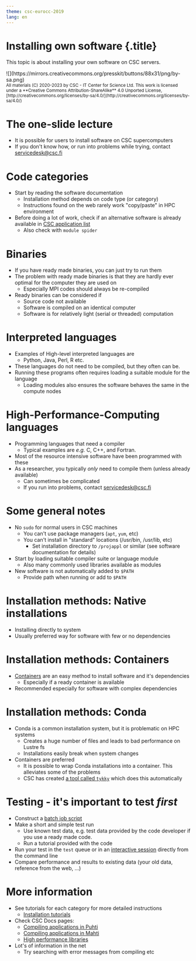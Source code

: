 ```yaml
---
theme: csc-eurocc-2019
lang: en
---
```


# Installing own software {.title}

This topic is about installing your own software on CSC servers.

<div class="column">
![](https://mirrors.creativecommons.org/presskit/buttons/88x31/png/by-sa.png)
</div>
<div class="column">
<small>
All materials (C) 2020-2023 by CSC - IT Center for Science Ltd.
This work is licensed under a **Creative Commons Attribution-ShareAlike** 4.0
Unported License, [http://creativecommons.org/licenses/by-sa/4.0/](http://creativecommons.org/licenses/by-sa/4.0/)
</small>
</div>

# The one-slide lecture

- It is possible for users to install software on CSC supercomputers
- If you don't know how, or run into problems while trying, contact servicedesk@csc.fi

# Code categories

- Start by reading the software documentation
  - Installation method depends on code type (or category)
  - Instructions found on the web rarely work "copy/paste" in HPC environment
- Before doing a lot of work, check if an alternative software is already available in [CSC application list](https://docs.csc.fi/apps/)
  - Also check with `module spider`

# Binaries

- If you have ready made binaries, you can just try to run them
- The problem with ready made binaries is that they are hardly ever optimal for the computer they are used on
  - Especially MPI codes should always be re-compiled
- Ready binaries can be considered if
  - Source code not available
  - Software is compiled on an identical computer 
  - Software is for relatively light (serial or threaded) computation

# Interpreted languages

- Examples of High-level interpreted languages are
  -  Python, Java, Perl, R etc. 
- These languages do not need to be compiled, but they often can be. 
- Running these programs often requires loading a suitable module for the language
  - Loading modules also ensures the software behaves the same in the compute nodes

# High-Performance-Computing languages

- Programming languages that need a compiler 
   - Typical examples are _e.g._ C, C++, and Fortran. 
- Most of the resource intensive software have been programmed with these
- As a researcher, you typically _only_ need to compile them (unless already available) 
  - Can sometimes be complicated
  - If you run into problems, contact servicedesk@csc.fi

# Some general notes

- No `sudo` for normal users in CSC machines
  - You can't use package managers (`apt`, `yum`, etc)
  - You can't install in "standard" locations (/usr/bin, /usr/lib, etc)
    - Set installation directory to `/projappl` or similar (see software documentation for details)
- Start by loading suitable compiler suite or language module
  - Also many commonly used libraries available as modules
- New software is not automatically added to `$PATH`
  - Provide path when running or add to `$PATH`

# Installation methods: Native installations

- Installing directly to system
- Usually preferred way for software with few or no dependencies

# Installation methods: Containers

- [Containers](09_singularity.html) are an easy method to install software and it's dependencies
  - Especially if a ready container is available
- Recommended especially for software with complex dependencies

# Installation methods: Conda

- Conda is a common installation system, but it is problematic on HPC systems
  - Creates a huge number of files and leads to bad performance on Lustre fs
  - Installations easily break when system changes
- Containers are preferred
  - It is possible to wrap Conda installations into a container. This alleviates some of the problems
  - CSC has created [a tool called `tykky`](https://docs.csc.fi/computing/containers/tykky/) which does this automatically

# Testing - it's important to test _first_

- Construct a [batch job script](05_batch_jobs.html)
- Make a short and simple test run
  - Use known test data, e.g. test data provided by the code developer if you use a ready made code.
  - Run a tutorial provided with the code
- Run your test in the `test` queue or in an [interactive session](https://docs.csc.fi/computing/running/interactive-usage/) directly from the command line
- Compare performance and results to existing data (your old data, reference from the web, ...)

# More information 

- See tutorials for each category for more detailed instructions
  - [Installation tutorials](https://csc-training.github.io/csc-env-eff/#8-installing-your-own-software)
- Check CSC Docs pages:
  - [Compiling applications in Puhti](https://docs.csc.fi/computing/compiling-puhti/)
  - [Compiling applications in Mahti](https://docs.csc.fi/computing/compiling-mahti/)
  - [High performance libraries](https://docs.csc.fi/computing/hpc-libraries/)
- Lot's of information in the net
  - Try searching with error messages from compiling etc